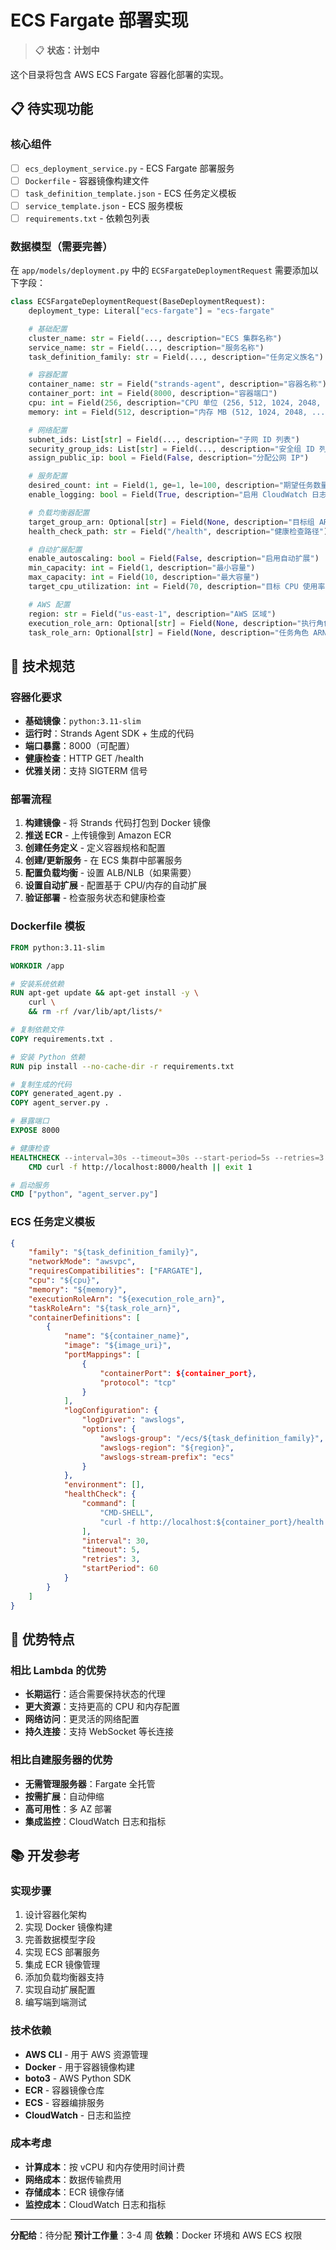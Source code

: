 # ECS Fargate 部署实现

> 📋 **状态：计划中**

这个目录将包含 AWS ECS Fargate 容器化部署的实现。

## 📋 待实现功能

### 核心组件
- [ ] `ecs_deployment_service.py` - ECS Fargate 部署服务
- [ ] `Dockerfile` - 容器镜像构建文件
- [ ] `task_definition_template.json` - ECS 任务定义模板
- [ ] `service_template.json` - ECS 服务模板
- [ ] `requirements.txt` - 依赖包列表

### 数据模型（需要完善）
在 `app/models/deployment.py` 中的 `ECSFargateDeploymentRequest` 需要添加以下字段：

```python
class ECSFargateDeploymentRequest(BaseDeploymentRequest):
    deployment_type: Literal["ecs-fargate"] = "ecs-fargate"

    # 基础配置
    cluster_name: str = Field(..., description="ECS 集群名称")
    service_name: str = Field(..., description="服务名称")
    task_definition_family: str = Field(..., description="任务定义族名")

    # 容器配置
    container_name: str = Field("strands-agent", description="容器名称")
    container_port: int = Field(8000, description="容器端口")
    cpu: int = Field(256, description="CPU 单位 (256, 512, 1024, 2048, 4096)")
    memory: int = Field(512, description="内存 MB (512, 1024, 2048, ...)")

    # 网络配置
    subnet_ids: List[str] = Field(..., description="子网 ID 列表")
    security_group_ids: List[str] = Field(..., description="安全组 ID 列表")
    assign_public_ip: bool = Field(False, description="分配公网 IP")

    # 服务配置
    desired_count: int = Field(1, ge=1, le=100, description="期望任务数量")
    enable_logging: bool = Field(True, description="启用 CloudWatch 日志")

    # 负载均衡器配置
    target_group_arn: Optional[str] = Field(None, description="目标组 ARN")
    health_check_path: str = Field("/health", description="健康检查路径")

    # 自动扩展配置
    enable_autoscaling: bool = Field(False, description="启用自动扩展")
    min_capacity: int = Field(1, description="最小容量")
    max_capacity: int = Field(10, description="最大容量")
    target_cpu_utilization: int = Field(70, description="目标 CPU 使用率")

    # AWS 配置
    region: str = Field("us-east-1", description="AWS 区域")
    execution_role_arn: Optional[str] = Field(None, description="执行角色 ARN")
    task_role_arn: Optional[str] = Field(None, description="任务角色 ARN")
```

## 🔧 技术规范

### 容器化要求
- **基础镜像**：`python:3.11-slim`
- **运行时**：Strands Agent SDK + 生成的代码
- **端口暴露**：8000（可配置）
- **健康检查**：HTTP GET /health
- **优雅关闭**：支持 SIGTERM 信号

### 部署流程
1. **构建镜像** - 将 Strands 代码打包到 Docker 镜像
2. **推送 ECR** - 上传镜像到 Amazon ECR
3. **创建任务定义** - 定义容器规格和配置
4. **创建/更新服务** - 在 ECS 集群中部署服务
5. **配置负载均衡** - 设置 ALB/NLB（如果需要）
6. **设置自动扩展** - 配置基于 CPU/内存的自动扩展
7. **验证部署** - 检查服务状态和健康检查

### Dockerfile 模板
```dockerfile
FROM python:3.11-slim

WORKDIR /app

# 安装系统依赖
RUN apt-get update && apt-get install -y \
    curl \
    && rm -rf /var/lib/apt/lists/*

# 复制依赖文件
COPY requirements.txt .

# 安装 Python 依赖
RUN pip install --no-cache-dir -r requirements.txt

# 复制生成的代码
COPY generated_agent.py .
COPY agent_server.py .

# 暴露端口
EXPOSE 8000

# 健康检查
HEALTHCHECK --interval=30s --timeout=30s --start-period=5s --retries=3 \
    CMD curl -f http://localhost:8000/health || exit 1

# 启动服务
CMD ["python", "agent_server.py"]
```

### ECS 任务定义模板
```json
{
    "family": "${task_definition_family}",
    "networkMode": "awsvpc",
    "requiresCompatibilities": ["FARGATE"],
    "cpu": "${cpu}",
    "memory": "${memory}",
    "executionRoleArn": "${execution_role_arn}",
    "taskRoleArn": "${task_role_arn}",
    "containerDefinitions": [
        {
            "name": "${container_name}",
            "image": "${image_uri}",
            "portMappings": [
                {
                    "containerPort": ${container_port},
                    "protocol": "tcp"
                }
            ],
            "logConfiguration": {
                "logDriver": "awslogs",
                "options": {
                    "awslogs-group": "/ecs/${task_definition_family}",
                    "awslogs-region": "${region}",
                    "awslogs-stream-prefix": "ecs"
                }
            },
            "environment": [],
            "healthCheck": {
                "command": [
                    "CMD-SHELL",
                    "curl -f http://localhost:${container_port}/health || exit 1"
                ],
                "interval": 30,
                "timeout": 5,
                "retries": 3,
                "startPeriod": 60
            }
        }
    ]
}
```

## 🚀 优势特点

### 相比 Lambda 的优势
- **长期运行**：适合需要保持状态的代理
- **更大资源**：支持更高的 CPU 和内存配置
- **网络访问**：更灵活的网络配置
- **持久连接**：支持 WebSocket 等长连接

### 相比自建服务器的优势
- **无需管理服务器**：Fargate 全托管
- **按需扩展**：自动伸缩
- **高可用性**：多 AZ 部署
- **集成监控**：CloudWatch 日志和指标

## 📚 开发参考

### 实现步骤
1. 设计容器化架构
2. 实现 Docker 镜像构建
3. 完善数据模型字段
4. 实现 ECS 部署服务
5. 集成 ECR 镜像管理
6. 添加负载均衡器支持
7. 实现自动扩展配置
8. 编写端到端测试

### 技术依赖
- **AWS CLI** - 用于 AWS 资源管理
- **Docker** - 用于容器镜像构建
- **boto3** - AWS Python SDK
- **ECR** - 容器镜像仓库
- **ECS** - 容器编排服务
- **CloudWatch** - 日志和监控

### 成本考虑
- **计算成本**：按 vCPU 和内存使用时间计费
- **网络成本**：数据传输费用
- **存储成本**：ECR 镜像存储
- **监控成本**：CloudWatch 日志和指标

---

**分配给**：待分配
**预计工作量**：3-4 周
**依赖**：Docker 环境和 AWS ECS 权限
